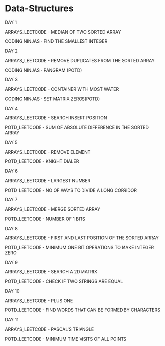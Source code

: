 # Data-Structures


DAY 1

ARRAYS_LEETCODE - MEDIAN OF TWO SORTED ARRAY

CODING NINJAS - FIND THE SMALLEST INTEGER

DAY 2

ARRAYS_LEETCODE - REMOVE DUPLICATES FROM THE SORTED ARRAY

CODING NINJAS - PANGRAM (POTD)

DAY 3

ARRAYS_LEETCODE - CONTAINER WITH MOST WATER

CODING NINJAS - SET MATRIX ZEROS(POTD)

DAY 4

ARRAYS_LEETCODE - SEARCH INSERT POSITION 

POTD_LEETCODE - SUM OF ABSOLUTE DIFFERENCE IN THE SORTED ARRAY

DAY 5

ARRAYS_LEETCODE - REMOVE ELEMENT

POTD_LEETCODE - KNIGHT DIALER

DAY 6

ARRAYS_LEETCODE - LARGEST NUMBER

POTD_LEETCODE - NO OF WAYS TO DIVIDE A LONG CORRIDOR

DAY 7

ARRAYS_LEETCODE - MERGE SORTED ARRAY

POTD_LEETCODE - NUMBER OF 1 BITS

DAY 8

ARRAYS_LEETCODE - FIRST AND LAST POSITION OF THE SORTED ARRAY

POTD_LEETCODE - MINIMUM ONE BIT OPERATIONS TO MAKE INTEGER ZERO 

DAY 9

 ARRAYS_LEETCODE -  SEARCH A 2D MATRIX
 
 POTD_LEETCODE - CHECK IF TWO STRINGS ARE EQUAL

DAY 10

 ARRAYS_LEETCODE -  PLUS ONE
 
 POTD_LEETCODE - FIND WORDS THAT CAN BE FORMED BY CHARACTERS

 DAY 11

 ARRAYS_LEETCODE -  PASCAL'S TRIANGLE
 
 POTD_LEETCODE - MINIMUM TIME VISITS OF ALL POINTS





